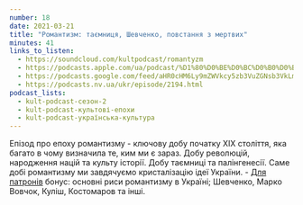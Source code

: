 ```yaml
---
number: 18
date: 2021-03-21
title: "Романтизм: таємниця, Шевченко, повстання з мертвих"
minutes: 41
links_to_listen:
  - https://soundcloud.com/kultpodcast/romantyzm
  - https://podcasts.apple.com/ua/podcast/%D1%80%D0%BE%D0%BC%D0%B0%D0%BD%D1%82%D0%B8%D0%B7%D0%BC-%D1%82%D0%B0%D1%94%D0%BC%D0%BD%D0%B8%D1%86%D1%8F-%D1%88%D0%B5%D0%B2%D1%87%D0%B5%D0%BD%D0%BA%D0%BE-%D0%BF%D0%BE%D0%B2%D1%81%D1%82%D0%B0%D0%BD%D0%BD%D1%8F-%D0%B7-%D0%BC%D0%B5%D1%80%D1%82%D0%B2%D0%B8%D1%85/id1581339249?i=1000532083317
  - https://podcasts.google.com/feed/aHR0cHM6Ly9mZWVkcy5zb3VuZGNsb3VkLmNvbS91c2Vycy9zb3VuZGNsb3VkOnVzZXJzOjg5MjM3MjAyNy9zb3VuZHMucnNz/episode/dGFnOnNvdW5kY2xvdWQsMjAxMDp0cmFja3MvMTAxMjU1NDE2Ng
  - https://podcasts.nv.ua/ukr/episode/2194.html
podcast_lists:
  - kult-podcast-сезон-2
  - kult-podcast-культові-епохи
  - kult-podcast-українська-культура
---
```


Епізод про епоху романтизму - ключову добу початку ХІХ століття, яка багато в
чому визначила те, ким ми є зараз. Добу революцій, народження націй та культу
історії. Добу таємниці та палінгенесії. Саме добі романтизму ми завдячуємо
кристалізацію ідеї України. - [Для патронів][1] бонус: основні риси романтизму в
Україні; Шевченко, Марко Вовчок, Куліш, Костомаров та інші.

[1]: https://patreon.com/kultpodcast
